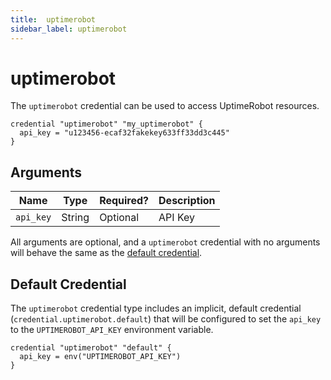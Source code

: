 ```yaml
---
title:  uptimerobot
sidebar_label: uptimerobot
---
```


# uptimerobot

The `uptimerobot` credential can be used to access UptimeRobot resources.

```hcl
credential "uptimerobot" "my_uptimerobot" {
  api_key = "u123456-ecaf32fakekey633ff33dd3c445"
}
```

## Arguments

| Name            | Type    | Required?| Description
|-----------------|---------|----------|-------------------
| `api_key`       |  String | Optional | API Key


All arguments are optional, and a `uptimerobot` credential with no arguments will behave the same as the [default credential](#default-credential).  

## Default Credential
The `uptimerobot` credential type includes an implicit, default credential (`credential.uptimerobot.default`) that will be configured to set the `api_key` to the `UPTIMEROBOT_API_KEY` environment variable.

```hcl
credential "uptimerobot" "default" {
  api_key = env("UPTIMEROBOT_API_KEY")
}
```